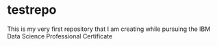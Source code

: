 # testrepo
This is my very first repository that I am creating while pursuing the IBM Data Science Professional Certificate
